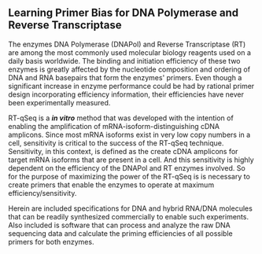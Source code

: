 ## Learning Primer Bias for DNA Polymerase and Reverse Transcriptase
The enzymes DNA Polymerase (DNAPol) and Reverse Transcriptase (RT) are among the most commonly used molecular biology reagents used on a daily basis worldwide. The binding and initiation efficiency of these two enzymes is greatly affected by the nucleotide composition and ordering of DNA and RNA basepairs that form the enzymes' primers. Even though a significant increase in enzyme performance could be had by rational primer design incorporating efficiency information, their efficiencies have never been experimentally measured.

RT-qSeq is a ***in vitro*** method that was developed with the intention of enabling the amplification of mRNA-isoform-distinguishing cDNA amplicons. Since most mRNA isoforms exist in very low copy numbers in a cell, sensitivity is critical to the success of the RT-qSeq technique. Sensitivity, in this context, is defined as the create cDNA amplicons for target mRNA isoforms that are present in a cell. And this sensitivity is highly dependent on the efficiency of the DNAPol and RT enzymes involved. So for the purpose of maximizing the power of the RT-qSeq is is necessary to create primers that enable the enzymes to operate at maximum efficiency/sensitivity.

Herein are included specifications for DNA and hybrid RNA/DNA molecules that can be readily synthesized commercially to enable such experiments. Also included is software that can process and analyze the raw DNA sequencing data and calculate the priming efficiencies of all possible primers for both enzymes.
